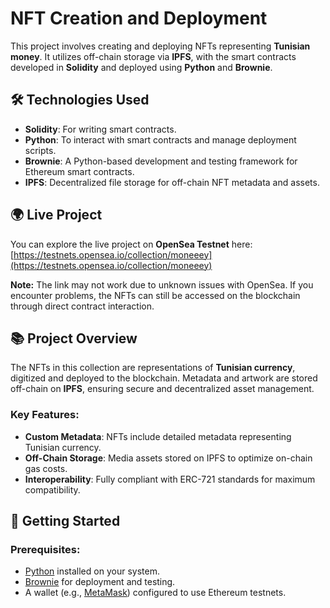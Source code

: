 # NFT Creation and Deployment  

This project involves creating and deploying NFTs representing **Tunisian money**. It utilizes off-chain storage via **IPFS**, with the smart contracts developed in **Solidity** and deployed using **Python** and **Brownie**.  

## 🛠️ Technologies Used  
- **Solidity**: For writing smart contracts.  
- **Python**: To interact with smart contracts and manage deployment scripts.  
- **Brownie**: A Python-based development and testing framework for Ethereum smart contracts.  
- **IPFS**: Decentralized file storage for off-chain NFT metadata and assets.  

## 🌍 Live Project  

You can explore the live project on **OpenSea Testnet** here:  
[https://testnets.opensea.io/collection/moneeey](https://testnets.opensea.io/collection/moneeey)  

**Note:** The link may not work due to unknown issues with OpenSea. If you encounter problems, the NFTs can still be accessed on the blockchain through direct contract interaction.  

## 📚 Project Overview  

The NFTs in this collection are representations of **Tunisian currency**, digitized and deployed to the blockchain. Metadata and artwork are stored off-chain on **IPFS**, ensuring secure and decentralized asset management.  

### Key Features:  
- **Custom Metadata**: NFTs include detailed metadata representing Tunisian currency.  
- **Off-Chain Storage**: Media assets stored on IPFS to optimize on-chain gas costs.  
- **Interoperability**: Fully compliant with ERC-721 standards for maximum compatibility.  

## 🚀 Getting Started  

### Prerequisites:  
- [Python](https://www.python.org/) installed on your system.  
- [Brownie](https://eth-brownie.readthedocs.io/en/stable/install.html) for deployment and testing.  
- A wallet (e.g., [MetaMask](https://metamask.io/)) configured to use Ethereum testnets.  
